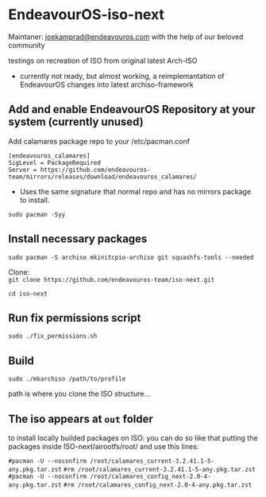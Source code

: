 # EndeavourOS-iso-next 

Maintaner: <joekamprad@endeavouros.com> with the help of our beloved community

testings on recreation of ISO from original latest Arch-ISO

* currently not ready, but almost working, a reimplemantation of EndeavourOS changes into latest archiso-framework


## Add and enable EndeavourOS Repository at your system (currently unused)

Add calamares package repo to your /etc/pacman.conf

`[endeavouros_calamares]`\
`SigLevel = PackageRequired`\
`Server = https://github.com/endeavouros-team/mirrors/releases/download/endeavouros_calamares/`

* Uses the same signature that normal repo and has no mirrors package to install.

`sudo pacman -Syy`

## Install necessary packages
`sudo pacman -S archiso mkinitcpio-archiso git squashfs-tools --needed`

Clone:\
`git clone https://github.com/endeavouros-team/iso-next.git`

`cd iso-next`

## Run fix permissions script
`sudo ./fix_permissions.sh`

## Build
`sudo ./mkarchiso /path/to/profile` 

path is where you clone the ISO structure... 

## The iso appears at `out` folder

to install locally builded packages on ISO:
you can do so like that putting the packages inside ISO-next/airootfs/root/ and use this lines:

`#pacman -U --noconfirm /root/calamares_current-3.2.41.1-5-any.pkg.tar.zst`
`#rm /root/calamares_current-3.2.41.1-5-any.pkg.tar.zst`
`#pacman -U --noconfirm /root/calamares_config_next-2.0-4-any.pkg.tar.zst`
`#rm /root/calamares_config_next-2.0-4-any.pkg.tar.zst`
